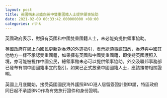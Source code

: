 ```yaml
---
layout: post
title: 英國稱未必能向英中雙重國籍人士提供領事協助
date: 2021-02-09 00:33:42.000000000 +08:00
categories: rthk
---
```


英國政府表示，對擁有英國和中國雙重國籍人士，未必能夠提供領事協助。

英國政府在網上向國民更新對香港的外遊指引，表示總領事館知悉，香港與中國其他地方一樣不承認雙重國籍，如果擁有英國和中國雙重國籍，即使持英國護照入境，亦可能被視作中國公民，總領事館未必可以提供領事協助。外交及聯邦事務部已發布有關中國國籍事宜的指引，如果已正式放棄中國國籍人士，應該攜帶相關證明。

英國上月底開始，接受英國國民海外護照BNO港人居留簽證計劃申請，特區政府同日起不承認BNO作為有效旅行證件和身份證明。
